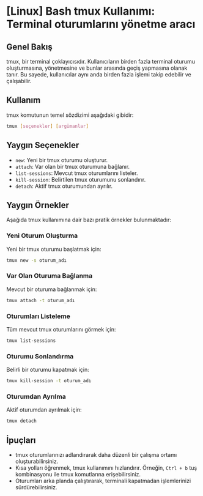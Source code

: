 # [Linux] Bash tmux Kullanımı: Terminal oturumlarını yönetme aracı

## Genel Bakış
tmux, bir terminal çoklayıcısıdır. Kullanıcıların birden fazla terminal oturumu oluşturmasına, yönetmesine ve bunlar arasında geçiş yapmasına olanak tanır. Bu sayede, kullanıcılar aynı anda birden fazla işlemi takip edebilir ve çalışabilir.

## Kullanım
tmux komutunun temel sözdizimi aşağıdaki gibidir:

```bash
tmux [seçenekler] [argümanlar]
```

## Yaygın Seçenekler
- `new`: Yeni bir tmux oturumu oluşturur.
- `attach`: Var olan bir tmux oturumuna bağlanır.
- `list-sessions`: Mevcut tmux oturumlarını listeler.
- `kill-session`: Belirtilen tmux oturumunu sonlandırır.
- `detach`: Aktif tmux oturumundan ayrılır.

## Yaygın Örnekler
Aşağıda tmux kullanımına dair bazı pratik örnekler bulunmaktadır:

### Yeni Oturum Oluşturma
Yeni bir tmux oturumu başlatmak için:

```bash
tmux new -s oturum_adı
```

### Var Olan Oturuma Bağlanma
Mevcut bir oturuma bağlanmak için:

```bash
tmux attach -t oturum_adı
```

### Oturumları Listeleme
Tüm mevcut tmux oturumlarını görmek için:

```bash
tmux list-sessions
```

### Oturumu Sonlandırma
Belirli bir oturumu kapatmak için:

```bash
tmux kill-session -t oturum_adı
```

### Oturumdan Ayrılma
Aktif oturumdan ayrılmak için:

```bash
tmux detach
```

## İpuçları
- tmux oturumlarınızı adlandırarak daha düzenli bir çalışma ortamı oluşturabilirsiniz.
- Kısa yolları öğrenmek, tmux kullanımını hızlandırır. Örneğin, `Ctrl + b` tuş kombinasyonu ile tmux komutlarına erişebilirsiniz.
- Oturumları arka planda çalıştırarak, terminali kapatmadan işlemlerinizi sürdürebilirsiniz.